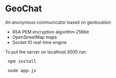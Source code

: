 # GeoChat
An anonymous communicator based on geolocation
- RSA PEM encryption algorithm 256bit
- OpenStreetMap maps
- Socket IO real-time engine

To put the server on localhost:3000 run:
<pre> npm install</pre>
<pre> node app.js</pre>
